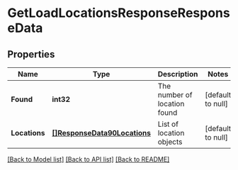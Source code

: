 # GetLoadLocationsResponseResponseData

## Properties
Name | Type | Description | Notes
------------ | ------------- | ------------- | -------------
**Found** | **int32** | The number of location found | [default to null]
**Locations** | [**[]ResponseData90Locations**](ResponseData90_locations.md) | List of location objects | [default to null]

[[Back to Model list]](../README.md#documentation-for-models) [[Back to API list]](../README.md#documentation-for-api-endpoints) [[Back to README]](../README.md)

